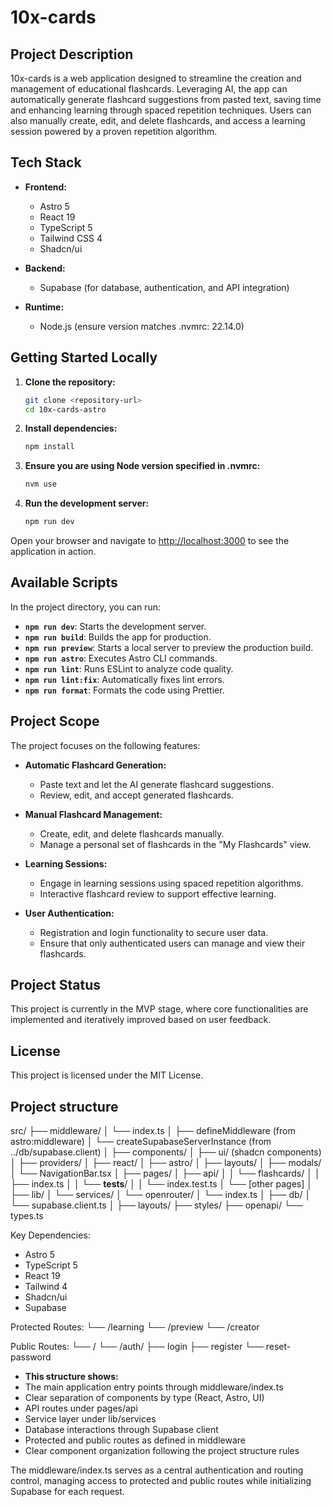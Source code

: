 # 10x-cards

## Project Description

10x-cards is a web application designed to streamline the creation and management of educational flashcards. Leveraging AI, the app can automatically generate flashcard suggestions from pasted text, saving time and enhancing learning through spaced repetition techniques. Users can also manually create, edit, and delete flashcards, and access a learning session powered by a proven repetition algorithm.

## Tech Stack

- **Frontend:**
  - Astro 5
  - React 19
  - TypeScript 5
  - Tailwind CSS 4
  - Shadcn/ui

- **Backend:**
  - Supabase (for database, authentication, and API integration)

- **Runtime:**
  - Node.js (ensure version matches .nvmrc: 22.14.0)

## Getting Started Locally

1. **Clone the repository:**
   ```sh
   git clone <repository-url>
   cd 10x-cards-astro
   ```

2. **Install dependencies:**
   ```sh
   npm install
   ```

3. **Ensure you are using Node version specified in .nvmrc:**
   ```sh
   nvm use
   ```

4. **Run the development server:**
   ```sh
   npm run dev
   ```

Open your browser and navigate to [http://localhost:3000](http://localhost:3000) to see the application in action.

## Available Scripts

In the project directory, you can run:

- **`npm run dev`**: Starts the development server.
- **`npm run build`**: Builds the app for production.
- **`npm run preview`**: Starts a local server to preview the production build.
- **`npm run astro`**: Executes Astro CLI commands.
- **`npm run lint`**: Runs ESLint to analyze code quality.
- **`npm run lint:fix`**: Automatically fixes lint errors.
- **`npm run format`**: Formats the code using Prettier.

## Project Scope

The project focuses on the following features:

- **Automatic Flashcard Generation:**
  - Paste text and let the AI generate flashcard suggestions.
  - Review, edit, and accept generated flashcards.

- **Manual Flashcard Management:**
  - Create, edit, and delete flashcards manually.
  - Manage a personal set of flashcards in the "My Flashcards" view.

- **Learning Sessions:**
  - Engage in learning sessions using spaced repetition algorithms.
  - Interactive flashcard review to support effective learning.

- **User Authentication:**
  - Registration and login functionality to secure user data.
  - Ensure that only authenticated users can manage and view their flashcards.

## Project Status

This project is currently in the MVP stage, where core functionalities are implemented and iteratively improved based on user feedback.

## License

This project is licensed under the MIT License. 

## Project structure

src/
├── middleware/
│   └── index.ts
│       ├── defineMiddleware (from astro:middleware)
│       └── createSupabaseServerInstance (from ../db/supabase.client)
│
├── components/
│   ├── ui/ (shadcn components)
│   ├── providers/
│   ├── react/
│   ├── astro/
│   ├── layouts/
│   ├── modals/
│   └──  NavigationBar.tsx
│
├── pages/
│   ├── api/
│   │   └── flashcards/
│   │       ├── index.ts
│   │       └── __tests__/
│   │           └── index.test.ts
│   └── [other pages]
│
├── lib/
│   └── services/
│       └── openrouter/
│           └── index.ts
│
├── db/
│   └── supabase.client.ts
│
├── layouts/
├── styles/
├── openapi/
└── types.ts

Key Dependencies:
- Astro 5
- TypeScript 5
- React 19
- Tailwind 4
- Shadcn/ui
- Supabase

Protected Routes:
└── /learning
└── /preview
└── /creator

Public Routes:
└── /
└── /auth/
    ├── login
    ├── register
    └── reset-password

- **This structure shows:**
- The main application entry points through middleware/index.ts
- Clear separation of components by type (React, Astro, UI)
- API routes under pages/api
- Service layer under lib/services
- Database interactions through Supabase client
- Protected and public routes as defined in middleware
- Clear component organization following the project structure rules

The middleware/index.ts serves as a central authentication and routing control, managing access to protected and public routes while initializing Supabase for each request.